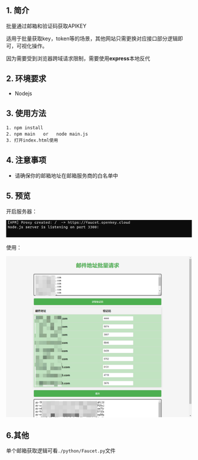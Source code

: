 ## 1. 简介

批量通过邮箱和验证码获取APIKEY

适用于批量获取key，token等的场景，其他网站只需更换对应接口部分逻辑即可，可视化操作。

因为需要受到浏览器跨域请求限制，需要使用**express**本地反代

## 2. 环境要求

- Nodejs

## 3. 使用方法

```bash
1. npm install
2. npm main   or   node main.js
3. 打开index.html使用
```

## 4. 注意事项

- 请确保你的邮箱地址在邮箱服务商的白名单中

## 5. 预览

开启服务器：

![Snipaste_2023-11-19_19-29-49](images/Snipaste_2023-11-19_19-29-49.png)

使用：

![Snipaste_2023-11-19_19-38-48](images/Snipaste_2023-11-19_19-38-48.png)

## 6.其他

单个邮箱获取逻辑可看`./python/Faucet.py`文件
